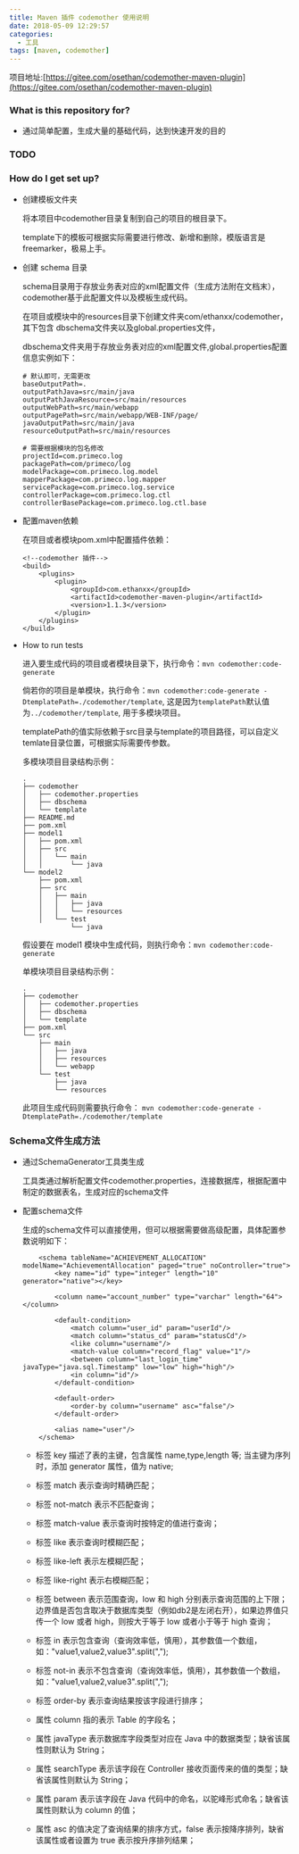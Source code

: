 ```yaml
---
title: Maven 插件 codemother 使用说明
date: 2018-05-09 12:29:57
categories:
  - 工具
tags: [maven, codemother]
---
```


项目地址:[https://gitee.com/osethan/codemother-maven-plugin](https://gitee.com/osethan/codemother-maven-plugin)

### What is this repository for? ###

* 通过简单配置，生成大量的基础代码，达到快速开发的目的

### TODO ###



### How do I get set up? ###

* 创建模板文件夹

    将本项目中codemother目录复制到自己的项目的根目录下。
    
    template下的模板可根据实际需要进行修改、新增和删除，模版语言是 freemarker，极易上手。

* 创建 schema 目录

    schema目录用于存放业务表对应的xml配置文件（生成方法附在文档末），codemother基于此配置文件以及模板生成代码。
    
    在项目或模块中的resources目录下创建文件夹com/ethanxx/codemother，其下包含 dbschema文件夹以及global.properties文件，
    
    dbschema文件夹用于存放业务表对应的xml配置文件,global.properties配置信息实例如下：
    ```
    # 默认即可，无需更改
    baseOutputPath=.
    outputPathJava=src/main/java
    outputPathJavaResource=src/main/resources
    outputWebPath=src/main/webapp
    outputPagePath=src/main/webapp/WEB-INF/page/
    javaOutputPath=src/main/java
    resourceOutputPath=src/main/resources
    
    # 需要根据模块的包名修改
    projectId=com.primeco.log
    packagePath=com/primeco/log
    modelPackage=com.primeco.log.model
    mapperPackage=com.primeco.log.mapper
    servicePackage=com.primeco.log.service
    controllerPackage=com.primeco.log.ctl
    controllerBasePackage=com.primeco.log.ctl.base
    ```
* 配置maven依赖
  
    在项目或者模块pom.xml中配置插件依赖：
    ```
    <!--codemother 插件-->
    <build>
        <plugins>
            <plugin>
                <groupId>com.ethanxx</groupId>
                <artifactId>codemother-maven-plugin</artifactId>
                <version>1.1.3</version>
            </plugin>
        </plugins>
    </build>
    ```
    
* How to run tests

    进入要生成代码的项目或者模块目录下，执行命令：`mvn codemother:code-generate`
    
    倘若你的项目是单模块，执行命令：`mvn codemother:code-generate -DtemplatePath=./codemother/template`, 这是因为`templatePath`默认值为`../codemother/template`, 用于多模块项目。
    
    templatePath的值实际依赖于src目录与template的项目路径，可以自定义temlate目录位置，可根据实际需要传参数。
    
    多模块项目目录结构示例：
    ```
    .
    ├── codemother
    │   ├── codemother.properties
    │   ├── dbschema
    │   └── template
    ├── README.md
    ├── pom.xml
    ├── model1
    │   ├── pom.xml
    │   ├── src
    │   │   └── main
    │   │       └── java
    └── model2
        ├── pom.xml
        ├── src
        │   ├── main
        │   │   ├── java
        │   │   └── resources
        │   └── test
                └── java
    ```
    假设要在 model1 模块中生成代码，则执行命令：`mvn codemother:code-generate`
    
    单模块项目目录结构示例：
    ```
    .
    ├── codemother
    │   ├── codemother.properties
    │   ├── dbschema
    │   └── template
    ├── pom.xml
    └── src
        ├── main
        │   ├── java
        │   ├── resources
        │   └── webapp
        └── test
            ├── java
            └── resources
    ```
    此项目生成代码则需要执行命令：
    `mvn codemother:code-generate -DtemplatePath=./codemother/template`
    
### Schema文件生成方法
* 通过SchemaGenerator工具类生成

    工具类通过解析配置文件codemother.properties，连接数据库，根据配置中制定的数据表名，生成对应的schema文件

* 配置schema文件

    生成的schema文件可以直接使用，但可以根据需要做高级配置，具体配置参数说明如下：
    ```
        <schema tableName="ACHIEVEMENT_ALLOCATION" modelName="AchievementAllocation" paged="true" noController="true">
            <key name="id" type="integer" length="10" generator="native"></key>
        
            <column name="account_number" type="varchar" length="64"></column>
        
            <default-condition>
                <match column="user_id" param="userId"/>
                <match column="status_cd" param="statusCd"/>
                <like column="username"/>
                <match-value column="record_flag" value="1"/>
                <between column="last_login_time" javaType="java.sql.Timestamp" low="low" high="high"/>
                <in column="id"/>
            </default-condition>
        
            <default-order>
                <order-by column="username" asc="false"/>
            </default-order>
        
            <alias name="user"/>
        </schema>
    ```
    * 标签 key 描述了表的主键，包含属性 name,type,length 等; 当主键为序列时，添加 generator 属性，值为 native;
    * 标签 match 表示查询时精确匹配；
    * 标签 not-match 表示不匹配查询；
    * 标签 match-value 表示查询时按特定的值进行查询；
    * 标签 like 表示查询时模糊匹配；
    * 标签 like-left 表示左模糊匹配；
    * 标签 like-right 表示右模糊匹配；
    * 标签 between 表示范围查询，low 和 high 分别表示查询范围的上下限；边界值是否包含取决于数据库类型（例如db2是左闭右开），如果边界值只传一个 low 或者 high，则按大于等于 low 或者小于等于 high 查询；
    * 标签 in 表示包含查询（查询效率低，慎用），其参数值一个数组，如："value1,value2,value3".split(",");
    * 标签 not-in 表示不包含查询（查询效率低，慎用），其参数值一个数组，如："value1,value2,value3".split(",");
    * 标签 order-by 表示查询结果按该字段进行排序；
    
    * 属性 column 指的表示 Table 的字段名；
    * 属性 javaType 表示数据库字段类型对应在 Java 中的数据类型；缺省该属性则默认为 String；
    * 属性 searchType 表示该字段在 Controller 接收页面传来的值的类型；缺省该属性则默认为 String；
    * 属性 param 表示该字段在 Java 代码中的命名，以驼峰形式命名；缺省该属性则默认为 column 的值；
    * 属性 asc 的值决定了查询结果的排序方式，false 表示按降序排列，缺省该属性或者设置为 true 表示按升序排列结果；
